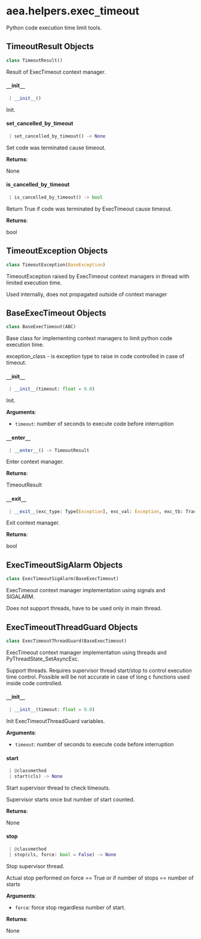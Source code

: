 <a name="aea.helpers.exec_timeout"></a>
# aea.helpers.exec`_`timeout

Python code execution time limit tools.

<a name="aea.helpers.exec_timeout.TimeoutResult"></a>
## TimeoutResult Objects

```python
class TimeoutResult()
```

Result of ExecTimeout context manager.

<a name="aea.helpers.exec_timeout.TimeoutResult.__init__"></a>
#### `__`init`__`

```python
 | __init__()
```

Init.

<a name="aea.helpers.exec_timeout.TimeoutResult.set_cancelled_by_timeout"></a>
#### set`_`cancelled`_`by`_`timeout

```python
 | set_cancelled_by_timeout() -> None
```

Set code was terminated cause timeout.

**Returns**:

None

<a name="aea.helpers.exec_timeout.TimeoutResult.is_cancelled_by_timeout"></a>
#### is`_`cancelled`_`by`_`timeout

```python
 | is_cancelled_by_timeout() -> bool
```

Return True if code was terminated by ExecTimeout cause timeout.

**Returns**:

bool

<a name="aea.helpers.exec_timeout.TimeoutException"></a>
## TimeoutException Objects

```python
class TimeoutException(BaseException)
```

TimeoutException raised by ExecTimeout context managers in thread with limited execution time.

Used internally, does not propagated outside of context manager

<a name="aea.helpers.exec_timeout.BaseExecTimeout"></a>
## BaseExecTimeout Objects

```python
class BaseExecTimeout(ABC)
```

Base class for implementing context managers to limit python code execution time.

exception_class - is exception type to raise in code controlled in case of timeout.

<a name="aea.helpers.exec_timeout.BaseExecTimeout.__init__"></a>
#### `__`init`__`

```python
 | __init__(timeout: float = 0.0)
```

Init.

**Arguments**:

- `timeout`: number of seconds to execute code before interruption

<a name="aea.helpers.exec_timeout.BaseExecTimeout.__enter__"></a>
#### `__`enter`__`

```python
 | __enter__() -> TimeoutResult
```

Enter context manager.

**Returns**:

TimeoutResult

<a name="aea.helpers.exec_timeout.BaseExecTimeout.__exit__"></a>
#### `__`exit`__`

```python
 | __exit__(exc_type: Type[Exception], exc_val: Exception, exc_tb: TracebackType) -> None
```

Exit context manager.

**Returns**:

bool

<a name="aea.helpers.exec_timeout.ExecTimeoutSigAlarm"></a>
## ExecTimeoutSigAlarm Objects

```python
class ExecTimeoutSigAlarm(BaseExecTimeout)
```

ExecTimeout context manager implementation using signals and SIGALARM.

Does not support threads, have to be used only in main thread.

<a name="aea.helpers.exec_timeout.ExecTimeoutThreadGuard"></a>
## ExecTimeoutThreadGuard Objects

```python
class ExecTimeoutThreadGuard(BaseExecTimeout)
```

ExecTimeout context manager implementation using threads and PyThreadState_SetAsyncExc.

Support threads.
Requires supervisor thread start/stop to control execution time control.
Possible will be not accurate in case of long c functions used inside code controlled.

<a name="aea.helpers.exec_timeout.ExecTimeoutThreadGuard.__init__"></a>
#### `__`init`__`

```python
 | __init__(timeout: float = 0.0)
```

Init ExecTimeoutThreadGuard variables.

**Arguments**:

- `timeout`: number of seconds to execute code before interruption

<a name="aea.helpers.exec_timeout.ExecTimeoutThreadGuard.start"></a>
#### start

```python
 | @classmethod
 | start(cls) -> None
```

Start supervisor thread to check timeouts.

Supervisor starts once but number of start counted.

**Returns**:

None

<a name="aea.helpers.exec_timeout.ExecTimeoutThreadGuard.stop"></a>
#### stop

```python
 | @classmethod
 | stop(cls, force: bool = False) -> None
```

Stop supervisor thread.

Actual stop performed on force == True or if  number of stops == number of starts

**Arguments**:

- `force`: force stop regardless number of start.

**Returns**:

None

